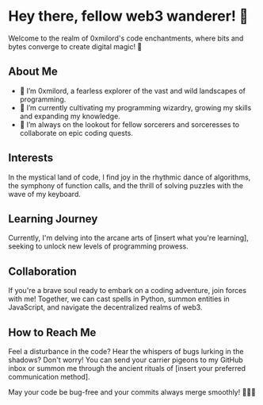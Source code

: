 # Hey there, fellow web3 wanderer! 👋

Welcome to the realm of 0xmilord's code enchantments, where bits and bytes converge to create digital magic! 🚀

## About Me
- 👀 I’m 0xmilord, a fearless explorer of the vast and wild landscapes of programming.
- 🌱 I’m currently cultivating my programming wizardry, growing my skills and expanding my knowledge.
- 💞️ I’m always on the lookout for fellow sorcerers and sorceresses to collaborate on epic coding quests.

## Interests
In the mystical land of code, I find joy in the rhythmic dance of algorithms, the symphony of function calls, and the thrill of solving puzzles with the wave of my keyboard.

## Learning Journey
Currently, I'm delving into the arcane arts of [insert what you're learning], seeking to unlock new levels of programming prowess.

## Collaboration
If you're a brave soul ready to embark on a coding adventure, join forces with me! Together, we can cast spells in Python, summon entities in JavaScript, and navigate the decentralized realms of web3.

## How to Reach Me
Feel a disturbance in the code? Hear the whispers of bugs lurking in the shadows? Don't worry! You can send your carrier pigeons to my GitHub inbox or summon me through the ancient rituals of [insert your preferred communication method].

May your code be bug-free and your commits always merge smoothly! 🧙‍♂️✨
